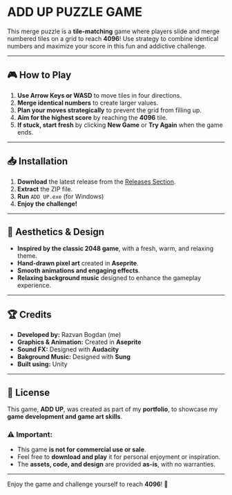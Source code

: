 # ADD UP PUZZLE GAME

This merge puzzle is a **tile-matching** game where players slide and merge numbered tiles on a grid to reach **4096**! Use strategy to combine identical numbers and maximize your score in this fun and addictive challenge.

---
## 🎮 How to Play

1. **Use Arrow Keys or WASD** to move tiles in four directions.
2. **Merge identical numbers** to create larger values.
3. **Plan your moves strategically** to prevent the grid from filling up.
4. **Aim for the highest score** by reaching the **4096** tile.
5. **If stuck, start fresh** by clicking **New Game** or **Try Again** when the game ends.

---
## 📥 Installation

1. **Download** the latest release from the [Releases Section]((https://github.com/mrrazvanbogdan/Add-Up/releases/tag/V1.0)).
2. **Extract** the ZIP file.
3. **Run** `ADD UP.exe` (for Windows)
4. **Enjoy the challenge!**

---
## 🎨 Aesthetics & Design

- **Inspired by the classic 2048 game**, with a fresh, warm, and relaxing theme.
- **Hand-drawn pixel art** created in **Aseprite**.
- **Smooth animations and engaging effects**.
- **Relaxing background music** designed to enhance the gameplay experience.

---
## 🏆 Credits

- **Developed by:** Razvan Bogdan (me)
- **Graphics & Animation:** Created in **Aseprite**
- **Sound FX:** Designed with **Audacity**
- **Bakground Music:** Designed with **Sung**
- **Built using:** Unity

---
## 📜 License

This game, **ADD UP**, was created as part of my **portfolio**, to showcase my **game development and game art skills**.

### ⚠️ Important:
- This game **is not for commercial use or sale**.
- Feel free to **download and play** it for personal enjoyment or inspiration.
- The **assets, code, and design** are provided **as-is**, with no warranties.

---
Enjoy the game and challenge yourself to reach **4096**! 🚀

